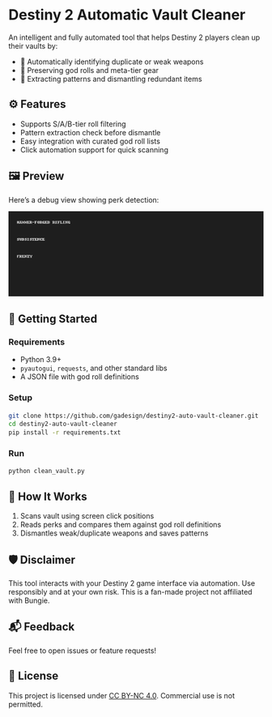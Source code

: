 # Destiny 2 Automatic Vault Cleaner

An intelligent and fully automated tool that helps Destiny 2 players clean up their vaults by:
- 🧹 Automatically identifying duplicate or weak weapons
- 🧠 Preserving god rolls and meta-tier gear
- 🧪 Extracting patterns and dismantling redundant items

## ⚙️ Features

- Supports S/A/B-tier roll filtering
- Pattern extraction check before dismantle
- Easy integration with curated god roll lists
- Click automation support for quick scanning

## 🖼️ Preview

Here’s a debug view showing perk detection:

![OCR Debug Preview](assets/debug_ocr_view.png)

## 🚀 Getting Started

### Requirements

- Python 3.9+
- `pyautogui`, `requests`, and other standard libs
- A JSON file with god roll definitions

### Setup

```bash
git clone https://github.com/gadesign/destiny2-auto-vault-cleaner.git
cd destiny2-auto-vault-cleaner
pip install -r requirements.txt
```

### Run

```bash
python clean_vault.py
```

## 🧠 How It Works

1. Scans vault using screen click positions
2. Reads perks and compares them against god roll definitions
3. Dismantles weak/duplicate weapons and saves patterns

## 🛡️ Disclaimer

This tool interacts with your Destiny 2 game interface via automation. Use responsibly and at your own risk. This is a fan-made project not affiliated with Bungie.

## 📬 Feedback

Feel free to open issues or feature requests!

## 🧾 License

This project is licensed under [CC BY-NC 4.0](https://creativecommons.org/licenses/by-nc/4.0/).
Commercial use is not permitted.

